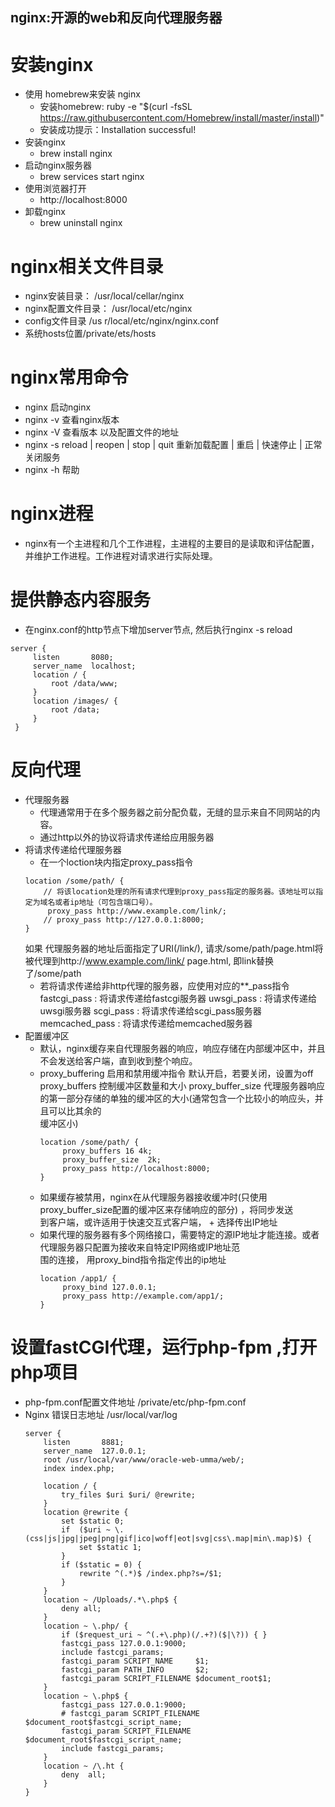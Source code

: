 ##  nginx:开源的web和反向代理服务器

# 安装nginx
   + 使用 homebrew来安装 nginx
      - 安装homebrew: ruby -e "$(curl -fsSL https://raw.githubusercontent.com/Homebrew/install/master/install)"
     - 安装成功提示：Installation successful!
   + 安装nginx
      - brew install nginx
   + 启动nginx服务器
      - brew services start nginx
   + 使用浏览器打开
      - http://localhost:8000
   + 卸载nginx
      - brew uninstall nginx

# nginx相关文件目录
   + nginx安装目录： /usr/local/cellar/nginx
   + nginx配置文件目录： /usr/local/etc/nginx
   + config文件目录 /us r/local/etc/nginx/nginx.conf
   + 系统hosts位置/private/ets/hosts

# nginx常用命令
   + nginx  启动nginx
   + nginx -v 查看nginx版本
   + nginx -V 查看版本 以及配置文件的地址
   + nginx -s reload | reopen | stop | quit  重新加载配置 |  重启 | 快速停止 | 正常关闭服务
   + nginx -h 帮助

# nginx进程
   + nginx有一个主进程和几个工作进程，主进程的主要目的是读取和评估配置，并维护工作进程。工作进程对请求进行实际处理。

# 提供静态内容服务
   + 在nginx.conf的http节点下增加server节点, 然后执行nginx -s reload
   ```
   server {
        listen       8080;
        server_name  localhost;
        location / {
            root /data/www;
        }
        location /images/ {
            root /data;
        }
    }
   ```
# 反向代理
   + 代理服务器
      -  代理通常用于在多个服务器之前分配负载，无缝的显示来自不同网站的内容。
      -  通过http以外的协议将请求传递给应用服务器
   + 将请求传递给代理服务器
      -  在一个loction块内指定proxy_pass指令
      ```
      location /some/path/ {
          // 将该location处理的所有请求代理到proxy_pass指定的服务器。该地址可以指定为域名或者ip地址（可包含端口号）。
           proxy_pass http://www.example.com/link/;
          // proxy_pass http://127.0.0.1:8000;
      }
      ```
      如果 代理服务器的地址后面指定了URI(/link/), 请求/some/path/page.html将被代理到http://www.example.com/link/
      page.html, 即link替换了/some/path
      - 若将请求传递给非http代理的服务器，应使用对应的**_pass指令
         fastcgi_pass : 将请求传递给fastcgi服务器
         uwsgi_pass : 将请求传递给uwsgi服务器
         scgi_pass : 将请求传递给scgi_pass服务器
         memcached_pass : 将请求传递给memcached服务器
   + 配置缓冲区
      - 默认，nginx缓存来自代理服务器的响应，响应存储在内部缓冲区中，并且不会发送给客户端，直到收到整个响应。
      - proxy_buffering    启用和禁用缓冲指令  默认开启，若要关闭，设置为off
         proxy_buffers       控制缓冲区数量和大小
         proxy_buffer_size  代理服务器响应的第一部分存储的单独的缓冲区的大小(通常包含一个比较小的响应头，并且可以比其余的    
         缓冲区小)
         ```
         location /some/path/ {
              proxy_buffers 16 4k;
              proxy_buffer_size  2k;
              proxy_pass http://localhost:8000;
         }
         ```
       - 如果缓存被禁用，nginx在从代理服务器接收缓冲时(只使用proxy_buffer_size配置的缓冲区来存储响应的部分) ，将同步发送   
          到客户端，或许适用于快速交互式客户端，
    + 选择传出IP地址
       - 如果代理的服务器有多个网络接口，需要特定的源IP地址才能连接。或者代理服务器只配置为接收来自特定IP网络或IP地址范   
          围的连接，
          用proxy_bind指令指定传出的ip地址
          ```
          location /app1/ {
               proxy_bind 127.0.0.1;
               proxy_pass http://example.com/app1/;
          }
          ```

# 设置fastCGI代理，运行php-fpm ,打开php项目
  + php-fpm.conf配置文件地址    /private/etc/php-fpm.conf
  + Nginx 错误日志地址 /usr/local/var/log
    ```
    server {
        listen       8881;
        server_name  127.0.0.1;
        root /usr/local/var/www/oracle-web-umma/web/;
        index index.php;

        location / {
            try_files $uri $uri/ @rewrite;
        }
        location @rewrite {
            set $static 0;
            if  ($uri ~ \.(css|js|jpg|jpeg|png|gif|ico|woff|eot|svg|css\.map|min\.map)$) {
                set $static 1;
            }
            if ($static = 0) {
                rewrite ^(.*)$ /index.php?s=/$1;
            }
        }
        location ~ /Uploads/.*\.php$ {
            deny all;
        }
        location ~ \.php/ {
            if ($request_uri ~ ^(.+\.php)(/.+?)($|\?)) { }
            fastcgi_pass 127.0.0.1:9000;
            include fastcgi_params;
            fastcgi_param SCRIPT_NAME     $1;
            fastcgi_param PATH_INFO       $2;
            fastcgi_param SCRIPT_FILENAME $document_root$1;
        }
        location ~ \.php$ {
            fastcgi_pass 127.0.0.1:9000;
            # fastcgi_param SCRIPT_FILENAME $document_root$fastcgi_script_name;
            fastcgi_param SCRIPT_FILENAME $document_root$fastcgi_script_name;
            include fastcgi_params;
        }
        location ~ /\.ht {
            deny  all;
        }
    }
    ```

   












